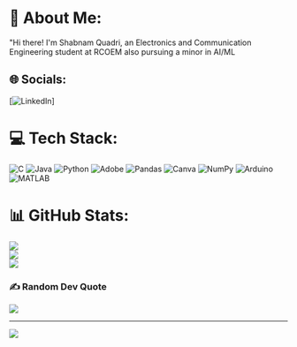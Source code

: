 # 💫 About Me:
"Hi there! I'm Shabnam Quadri, an Electronics and Communication Engineering student at RCOEM also pursuing a minor in AI/ML<br>


## 🌐 Socials:
 [![LinkedIn](https://img.shields.io/badge/LinkedIn-%230077B5.svg?logo=linkedin&logoColor=white)]

# 💻 Tech Stack:
![C](https://img.shields.io/badge/c-%2300599C.svg?style=for-the-badge&logo=c&logoColor=white) ![Java](https://img.shields.io/badge/java-%23ED8B00.svg?style=for-the-badge&logo=openjdk&logoColor=white) ![Python](https://img.shields.io/badge/python-3670A0?style=for-the-badge&logo=python&logoColor=ffdd54) ![Adobe](https://img.shields.io/badge/adobe-%23FF0000.svg?style=for-the-badge&logo=adobe&logoColor=white) ![Pandas](https://img.shields.io/badge/pandas-%23150458.svg?style=for-the-badge&logo=pandas&logoColor=white) ![Canva](https://img.shields.io/badge/Canva-%2300C4CC.svg?style=for-the-badge&logo=Canva&logoColor=white) ![NumPy](https://img.shields.io/badge/numpy-%23013243.svg?style=for-the-badge&logo=numpy&logoColor=white) ![Arduino](https://img.shields.io/badge/arduino-00979D.svg?style=for-the-badge&logo=arduino&logoColor=white) ![MATLAB](https://img.shields.io/badge/MATLAB-0076A8.svg?style=for-the-badge&logo=Mathworks&logoColor=white)


# 📊 GitHub Stats:
![](https://github-readme-stats.vercel.app/api?username=ShabnamQuadri&theme=dark&hide_border=false&include_all_commits=false&count_private=false)<br/>
![](https://github-readme-streak-stats.herokuapp.com/?user=ShabnamQuadri&theme=dark&hide_border=false)<br/>
![](https://github-readme-stats.vercel.app/api/top-langs/?username=ShabnamQuadri&theme=dark&hide_border=false&include_all_commits=false&count_private=false&layout=compact)

### ✍️ Random Dev Quote
![](https://quotes-github-readme.vercel.app/api?type=horizontal&theme=radical)

---
[![](https://visitcount.itsvg.in/api?id=ShabnamQuadri&icon=0&color=0)](https://visitcount.itsvg.in)

<!-- Proudly created with GPRM ( https://gprm.itsvg.in ) -->
